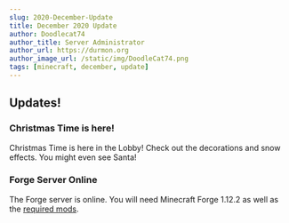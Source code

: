 ```yaml
---
slug: 2020-December-Update
title: December 2020 Update
author: Doodlecat74
author_title: Server Administrator
author_url: https://durmon.org
author_image_url: /static/img/DoodleCat74.png
tags: [minecraft, december, update]
---
```

## Updates!

### Christmas Time is here!

Christmas Time is here in the Lobby!  Check out the decorations and snow effects.  You might even see Santa!

### Forge Server Online

The Forge server is online.  You will need Minecraft Forge 1.12.2 as well as the [required mods](https://durmon.org/downloads/mods.zip).